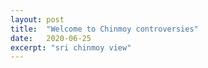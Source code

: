 ```yaml
---
layout: post
title:  "Welcome to Chinmoy controversies"
date:   2020-06-25
excerpt: "sri chinmoy view"
---
```

